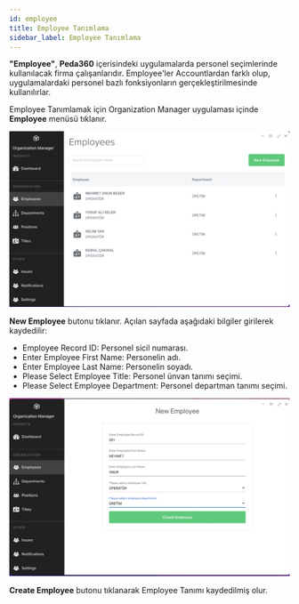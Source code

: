 ```yaml
---
id: employee
title: Employee Tanımlama
sidebar_label: Employee Tanımlama
---
```


**"Employee"**, **Peda360** içerisindeki uygulamalarda personel seçimlerinde kullanılacak firma çalışanlarıdır. Employee'ler Accountlardan farklı olup, uygulamalardaki personel bazlı fonksiyonların gerçekleştirilmesinde kullanılırlar. 

Employee Tanımlamak için Organization Manager uygulaması içinde **Employee** menüsü tıklanır. 

![Employee Tanımlama](../images/e02.png)

**New Employee** butonu tıklanır. Açılan sayfada aşağıdaki bilgiler girilerek kaydedilir:

- Employee Record ID: Personel sicil numarası.
- Enter Employee First Name: Personelin adı.
- Enter Employee Last Name: Personelin soyadı.
- Please Select Employee Title: Personel ünvan tanımı seçimi.
- Please Select Employee Department: Personel departman tanımı seçimi.

![Employee Tanımlama](../images/e01.png)

**Create Employee** butonu tıklanarak Employee Tanımı kaydedilmiş olur.
